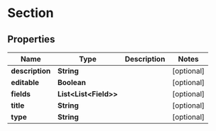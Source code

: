 

# Section


## Properties

| Name | Type | Description | Notes |
|------------ | ------------- | ------------- | -------------|
|**description** | **String** |  |  [optional] |
|**editable** | **Boolean** |  |  [optional] |
|**fields** | **List&lt;List&lt;Field&gt;&gt;** |  |  [optional] |
|**title** | **String** |  |  [optional] |
|**type** | **String** |  |  [optional] |



